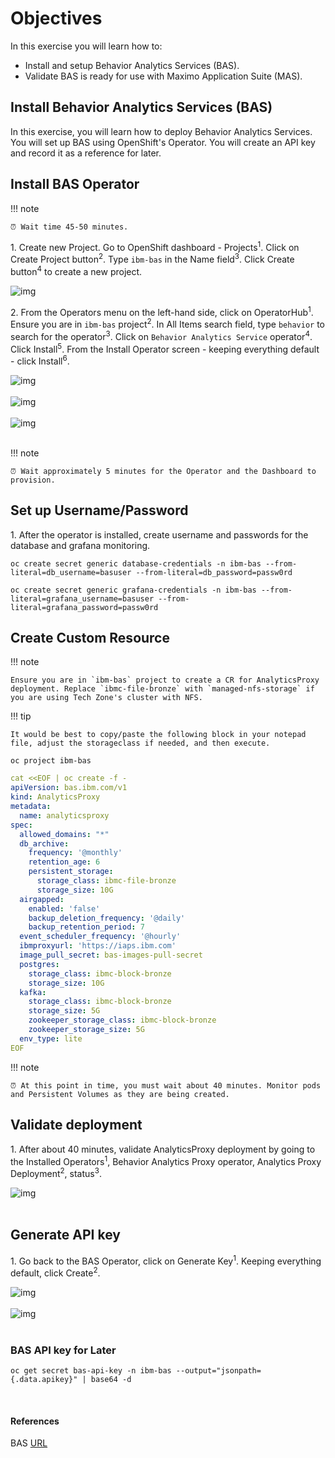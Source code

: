 # Objectives
In this exercise you will learn how to:

*  Install and setup Behavior Analytics Services (BAS).
*  Validate BAS is ready for use with Maximo Application Suite (MAS).

## Install Behavior Analytics Services (BAS)

In this exercise, you will learn how to deploy Behavior Analytics Services. You will set up BAS using OpenShift's Operator. You will create an API key and record it as a reference for later.


## Install BAS Operator

!!! note

    ⏰ Wait time 45-50 minutes.

1\. Create new Project. Go to OpenShift dashboard - Projects<sup>1</sup>. Click on Create Project button<sup>2</sup>. Type `ibm-bas` in the Name field<sup>3</sup>. Click Create button<sup>4</sup> to create a new project.

![img](/img/ocp_8.6/ScreenShot-bas01.png)

2\. From the Operators menu on the left-hand side, click on OperatorHub<sup>1</sup>.
Ensure you are in `ibm-bas` project<sup>2</sup>. In All Items search field, type
`behavior` to search for the operator<sup>3</sup>. Click on `Behavior Analytics Service` operator<sup>4</sup>. Click Install<sup>5</sup>. From the Install Operator screen - keeping everything default - click Install<sup>6</sup>.

![img](/img/ocp_8.6/ScreenShot-bas02.png)
<br><br>
![img](/img/ocp_8.6/ScreenShot-bas03.png)
<br><br>
![img](/img/ocp_8.6/ScreenShot-bas04.png)
<br><br>

!!! note

    ⏰ Wait approximately 5 minutes for the Operator and the Dashboard to provision.

## Set up Username/Password

1\. After the operator is installed, create username and passwords for the database
and grafana monitoring.

```shell
oc create secret generic database-credentials -n ibm-bas --from-literal=db_username=basuser --from-literal=db_password=passw0rd
```
```shell
oc create secret generic grafana-credentials -n ibm-bas --from-literal=grafana_username=basuser --from-literal=grafana_password=passw0rd
```

## Create Custom Resource

!!! note

    Ensure you are in `ibm-bas` project to create a CR for AnalyticsProxy deployment. Replace `ibmc-file-bronze` with `managed-nfs-storage` if you are using Tech Zone's cluster with NFS.

!!! tip

    It would be best to copy/paste the following block in your notepad file, adjust the storageclass if needed, and then execute.

```shell
oc project ibm-bas
```    
```yaml
cat <<EOF | oc create -f -
apiVersion: bas.ibm.com/v1
kind: AnalyticsProxy
metadata:
  name: analyticsproxy
spec:
  allowed_domains: "*"
  db_archive:
    frequency: '@monthly'
    retention_age: 6
    persistent_storage:
      storage_class: ibmc-file-bronze
      storage_size: 10G
  airgapped:
    enabled: 'false'
    backup_deletion_frequency: '@daily'
    backup_retention_period: 7
  event_scheduler_frequency: '@hourly'
  ibmproxyurl: 'https://iaps.ibm.com'
  image_pull_secret: bas-images-pull-secret
  postgres:
    storage_class: ibmc-block-bronze
    storage_size: 10G
  kafka:
    storage_class: ibmc-block-bronze
    storage_size: 5G
    zookeeper_storage_class: ibmc-block-bronze
    zookeeper_storage_size: 5G
  env_type: lite
EOF
```

!!! note

    ⏰ At this point in time, you must wait about 40 minutes. Monitor pods and Persistent Volumes as they are being created.

## Validate deployment

1\. After about 40 minutes, validate AnalyticsProxy deployment by going to
the Installed Operators<sup>1</sup>, Behavior Analytics Proxy operator, Analytics
Proxy Deployment<sup>2</sup>, status<sup>3</sup>.

![img](/img/ocp_8.6/ScreenShot-bas05.png)
<br><br>

## Generate API key

1\. Go back to the BAS Operator, click on Generate Key<sup>1</sup>. Keeping everything default, click Create<sup>2</sup>.

![img](/img/ocp_8.6/ScreenShot-bas06.png)
<br><br>
![img](/img/ocp_8.6/ScreenShot-bas07.png)
<br><br>

### BAS API key for Later

```shell
oc get secret bas-api-key -n ibm-bas --output="jsonpath={.data.apikey}" | base64 -d
```

<br>

#### References
BAS [URL](https://www.ibm.com/docs/en/mas86/8.6.0?topic=administering-configuring-suite#bas)

